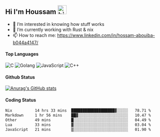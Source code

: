 ## Hi I'm Houssam <img src="https://user-images.githubusercontent.com/1303154/88677602-1635ba80-d120-11ea-84d8-d263ba5fc3c0.gif" width="28px" alt="hi">

- 👀 I’m interested in knowing how stuff works
- 🔭 I’m currently working with Rust & nix
- 📫 How to reach me: https://www.linkedin.com/in/hossam-abouiba-b044a4147/

#### Top Languages

![C](https://img.shields.io/badge/c-%2300599C.svg?style=for-the-badge&logo=c&logoColor=white)
![Golang](https://img.shields.io/badge/go-blue?style=for-the-badge&logo=Goland)
![JavaScript](https://img.shields.io/badge/javascript-%23323330.svg?style=for-the-badge&logo=javascript&logoColor=%23F7DF1E)
![C++](https://img.shields.io/badge/C%2B%2B-blue?style=for-the-badge&logo=C%2B%2B)


#### Github Status
[![Anurag's GitHub stats](https://github-readme-stats.vercel.app/api?username=0xhoussam&theme=tokyonight)](https://github.com/anuraghazra/github-readme-stats)

#### Coding Status
<!--START_SECTION:waka-->

```txt
Nix          14 hrs 33 mins  ███████████████████▓░░░░░   78.71 %
Markdown     1 hr 56 mins    ██▓░░░░░░░░░░░░░░░░░░░░░░   10.47 %
Other        49 mins         █░░░░░░░░░░░░░░░░░░░░░░░░   04.49 %
Lua          33 mins         ▓░░░░░░░░░░░░░░░░░░░░░░░░   03.04 %
JavaScript   21 mins         ▒░░░░░░░░░░░░░░░░░░░░░░░░   01.90 %
```

<!--END_SECTION:waka-->
